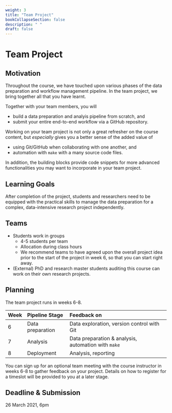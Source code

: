 ```yaml
---
weight: 3
title: "Team Project"
bookCollapseSection: false
description: " "
draft: false
---
```


# Team Project

## Motivation

Throughout the course, we have touched upon various phases of the data preparation and workflow management pipeline. In the team project, we bring together all that you have learnt.

Together with your team members, you will
- build a data preparation and analyis pipeline from scratch, and
- submit your entire end-to-end workflow via a GitHub repository.

Working on your team project is not only a great refresher on the course content, but *especially* gives you a better sense of the added value of
- using Git/GitHub when collaborating with one another, and
- automation with `make` with a many source code files.

In addition, the building blocks provide code snippets for more advanced functionalities you may want to incorporate in your team project.

## Learning Goals

After completion of the project, students and researchers need to be equipped with the practical skills to manage the data preparation for a complex, data-intensive research project independently.

## Teams

- Students work in groups
  - 4-5 students per team
  - Allocation during class hours
  - We recommend teams to have agreed upon the overall project idea prior to the start of the project in week 6, so that you can start right away.
- (External) PhD and research master students auditing this course can work on their own research projects.

## Planning

The team project runs in weeks 6-8. <!-- In weeks 6-8, you will work on a team project. Since the timeline is relatively short, we recommend you to stick to the schedule below. Each of the Input, Transformation, Output (ITO) phases corresponds with the template file of the [sample project](sample_project).-->

| Week | Pipeline Stage | Feedback on
|:---- | :---- | :---- |
| 6 | Data preparation  | Data exploration, version control with Git |
| 7 | Analysis | Data preparation & analysis, automation with `make` |
| 8 | Deployment | Analysis, reporting |

You can sign up for an optional team meeting with the course instructor in weeks 6-8 to gather feedback on your project. Details on how to register for a timeslot will be provided to you at a later stage.

## Deadline & Submission
26 March 2021, 6pm
